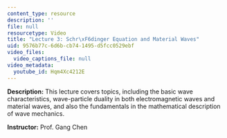 ```yaml
---
content_type: resource
description: ''
file: null
resourcetype: Video
title: "Lecture 3: Schr\xF6dinger Equation and Material Waves"
uid: 9576b77c-6d6b-cb74-1495-d5fcc0529ebf
video_files:
  video_captions_file: null
video_metadata:
  youtube_id: Hqm4Xc4212E
---
```


**Description:** This lecture covers topics, including the basic wave characteristics, wave-particle duality in both electromagnetic waves and material waves, and also the fundamentals in the mathematical description of wave mechanics.

**Instructor:** Prof. Gang Chen